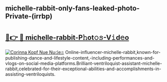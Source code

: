 ## michelle-rabbit-only-fans​-leaked-photo​-Private-(irrbp)


# <h2><a href="https://mediaupload.pro?title=michelle-rabbit&ref=git">🔗👉 🔴 michelle-rabbit-P𝚑ot𝚘𝚜-V𝚒d𝚎o</a></h2>

[![Corinna Kopf Nue Nu𝚍e𝚜](https://i.imgur.com/0qMVB7G.gif)](https://mediaupload.pro?title=michelle-rabbit&ref=git)
Online-influencer-michelle-rabbit,known-for-publishing-dance-and-lifestyle-content,-including-performances-and-vlogs-on-social-media-platforms.Brilliant-ventriloquist-assistant-michelle-rabbit,celebrated-for-their-exceptional-abilities-and-accomplishments-in-assisting-ventriloquists.  